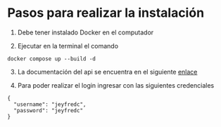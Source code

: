 # Pasos para realizar la instalación

1. Debe tener instalado Docker en el computador

2. Ejecutar en la terminal el comando

```
docker compose up --build -d
```

3. La documentación del api se encuentra en el siguiente [enlace](https://github.com/jeyfredc/backend-django-CRUD)

4. Para poder realizar el login ingresar con las siguientes credenciales

```
{
  "username": "jeyfredc",
  "password": "jeyfredc"
}
```